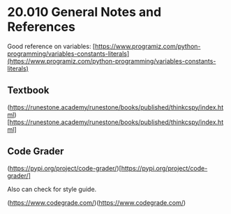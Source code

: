 # 20.010 General Notes and References

Good reference on variables: [https://www.programiz.com/python-programming/variables-constants-literals](https://www.programiz.com/python-programming/variables-constants-literals)

## Textbook

(https://runestone.academy/runestone/books/published/thinkcspy/index.html)[https://runestone.academy/runestone/books/published/thinkcspy/index.html]

## Code Grader

(https://pypi.org/project/code-grader/)[https://pypi.org/project/code-grader/]

Also can check for style guide.

(https://www.codegrade.com/)(https://www.codegrade.com/)